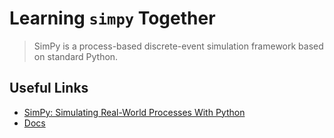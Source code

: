 # Learning `simpy` Together

> SimPy is a process-based discrete-event simulation framework based on standard Python.

## Useful Links
- [SimPy: Simulating Real-World Processes With Python](https://realpython.com/simpy-simulating-with-python/)
- [Docs](https://simpy.readthedocs.io/en/latest/)



